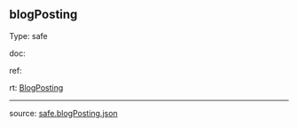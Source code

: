 ## blogPosting

Type: safe

doc: 

ref: 

rt: [BlogPosting](semantic.BlogPosting.md)      



---

source: [safe.blogPosting.json](../descriptor/safe.blogPosting.json)
